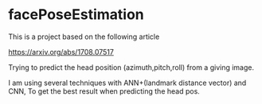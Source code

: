 # facePoseEstimation
This is a project based on the following article

https://arxiv.org/abs/1708.07517

Trying to predict the head position (azimuth,pitch,roll) from a giving image.

I am using several techniques with ANN+(landmark distance vector) and CNN,
To get the best result when predicting the head pos.
